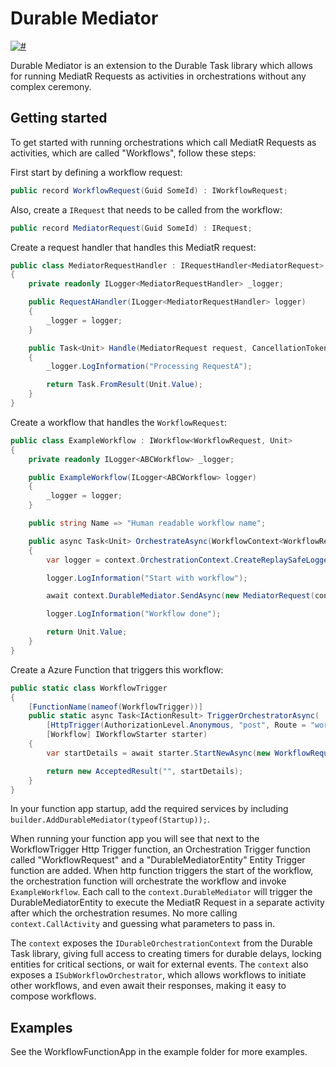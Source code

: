 # Durable Mediator

[![#](https://img.shields.io/nuget/v/DurableMediator?style=flat-square)](https://www.nuget.org/packages/DurableMediator)

Durable Mediator is an extension to the Durable Task library which allows for running MediatR Requests as activities in orchestrations without any complex ceremony.

## Getting started

To get started with running orchestrations which call MediatR Requests as activities, which are called "Workflows", follow these steps:

First start by defining a workflow request:

```c#
public record WorkflowRequest(Guid SomeId) : IWorkflowRequest;
```

Also, create a `IRequest` that needs to be called from the workflow:

```c#
public record MediatorRequest(Guid SomeId) : IRequest;
```

Create a request handler that handles this MediatR request:

```c#
public class MediatorRequestHandler : IRequestHandler<MediatorRequest>
{
    private readonly ILogger<MediatorRequestHandler> _logger;

    public RequestAHandler(ILogger<MediatorRequestHandler> logger)
    {
        _logger = logger;
    }

    public Task<Unit> Handle(MediatorRequest request, CancellationToken cancellationToken)
    {
        _logger.LogInformation("Processing RequestA");

        return Task.FromResult(Unit.Value);
    }
}

```

Create a workflow that handles the `WorkflowRequest`:

```c#
public class ExampleWorkflow : IWorkflow<WorkflowRequest, Unit>
{
    private readonly ILogger<ABCWorkflow> _logger;

    public ExampleWorkflow(ILogger<ABCWorkflow> logger) 
    {
        _logger = logger;
    }

    public string Name => "Human readable workflow name";

    public async Task<Unit> OrchestrateAsync(WorkflowContext<WorkflowRequest> context)
    {
        var logger = context.OrchestrationContext.CreateReplaySafeLogger(_logger);

        logger.LogInformation("Start with workflow");

        await context.DurableMediator.SendAsync(new MediatorRequest(context.Request.SomeId));

        logger.LogInformation("Workflow done");

        return Unit.Value;
    }
}
```

Create a Azure Function that triggers this workflow:

```c#
public static class WorkflowTrigger
{
    [FunctionName(nameof(WorkflowTrigger))]
    public static async Task<IActionResult> TriggerOrchestratorAsync(
        [HttpTrigger(AuthorizationLevel.Anonymous, "post", Route = "workflow")] HttpRequestMessage req,
        [Workflow] IWorkflowStarter starter)
    {
        var startDetails = await starter.StartNewAsync(new WorkflowRequest(Guid.NewGuid()));

        return new AcceptedResult("", startDetails);
    }
}
```

In your function app startup, add the required services by including `builder.AddDurableMediator(typeof(Startup));`.

When running your function app you will see that next to the WorkflowTrigger Http Trigger function, an Orchestration Trigger function called "WorkflowRequest" and a "DurableMediatorEntity" Entity Trigger function are added. When http function triggers the start of the workflow, the orchestration function will orchestrate the workflow and invoke `ExampleWorkflow`. Each call to the `context.DurableMediator` will trigger the DurableMediatorEntity to execute the MediatR Request in a separate activity after which the orchestration resumes. No more calling `context.CallActivity` and guessing what parameters to pass in.

The `context` exposes the `IDurableOrchestrationContext` from the Durable Task library, giving full access to creating timers for durable delays, locking entities for critical sections, or wait for external events. The `context` also exposes a `ISubWorkflowOrchestrator`, which allows workflows to initiate other workflows, and even await their responses, making it easy to compose workflows. 

## Examples

See the WorkflowFunctionApp in the example folder for more examples.
